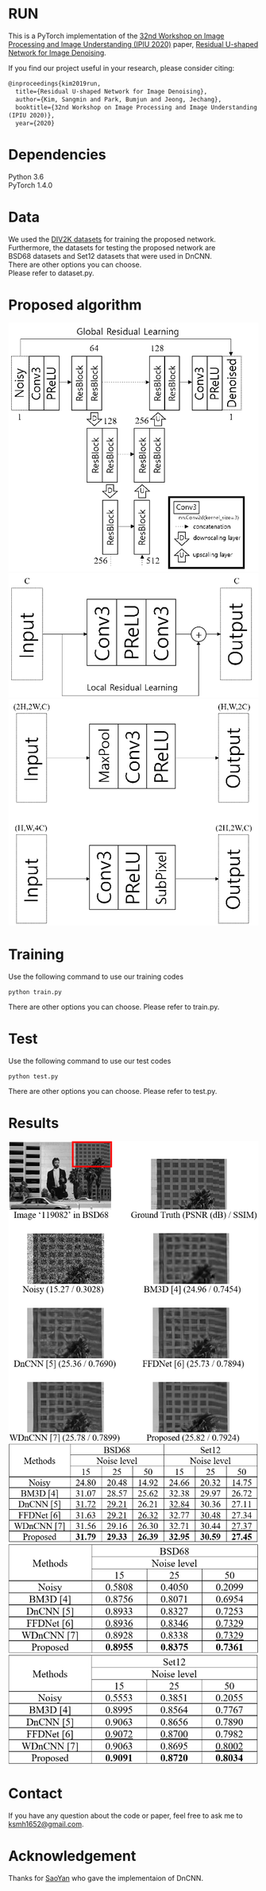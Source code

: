 # RUN
This is a PyTorch implementation of the [32nd Workshop on Image Processing and Image Understanding (IPIU 2020)](http://www.ipiu.or.kr/2020/index.php) paper, [Residual U-shaped Network for Image Denoising](IPIU_RUN.pdf).

If you find our project useful in your research, please consider citing:
~~~
@inproceedings{kim2019run,
  title={Residual U-shaped Network for Image Denoising},
  author={Kim, Sangmin and Park, Bumjun and Jeong, Jechang},
  booktitle={32nd Workshop on Image Processing and Image Understanding (IPIU 2020)},
  year={2020}
~~~

# Dependencies
Python 3.6  
PyTorch 1.4.0

# Data
We used the [DIV2K datasets](https://data.vision.ee.ethz.ch/cvl/DIV2K/) for training the proposed network.  
Furthermore, the datasets for testing the proposed network are  
BSD68 datasets and Set12 datasets that were used in DnCNN.  
There are other options you can choose.  
Please refer to dataset.py.  

# Proposed algorithm
![network](network.png)
![res_block](residual_block.png)
![scaling_layers](scaling_layers.png)

# Training
Use the following command to use our training codes
~~~
python train.py
~~~
There are other options you can choose.
Please refer to train.py.

# Test
Use the following command to use our test codes
~~~
python test.py
~~~
There are other options you can choose.
Please refer to test.py.

# Results
![results](results.png)
![table1](table1.png)
![table2](table2.png)
![table3](table3.png)

# Contact
If you have any question about the code or paper, feel free to ask me to <ksmh1652@gmail.com>.

# Acknowledgement
Thanks for [SaoYan](https://github.com/SaoYan/DnCNN-PyTorch) who gave the implementaion of DnCNN.
